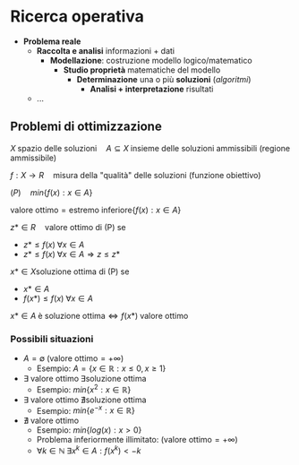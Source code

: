# Ricerca operativa
- **Problema reale**
    - **Raccolta e analisi** informazioni + dati
        - **Modellazione**: costruzione modello logico/matematico
            - **Studio proprietà** matematiche del modello
                - **Determinazione** una o più **soluzioni** (*algoritmi*)
                    - **Analisi + interpretazione** risultati
    - ...

## Problemi di ottimizzazione

$X \; \text{spazio delle soluzioni} \quad A \subseteq X \; \text{insieme delle soluzioni ammissibili (regione ammissibile)}$

$f:X \rightarrow R \quad \text{misura della "qualità" delle soluzioni (funzione obiettivo)}$

$(P) \quad min\{f(x):x \in A\}$

$\text{valore ottimo}=\text{estremo inferiore}\{f(x):x \in A\}$

$z*\in R \quad \text{valore ottimo di (P) se}$

- $z* \leq f(x) \; \forall x \in A$
- $z* \leq f(x) \; \forall x \in A \Rightarrow z \leq z*$

$x* \in X \text{soluzione ottima di (P) se}$

- $x* \in A$
- $f(x*) \leq f(x) \; \forall x \in A$

$x* \in A \; \text{è soluzione ottima} \iff f(x*) \; \text{valore ottimo}$

### Possibili situazioni

- $A= \emptyset \; \text{(valore ottimo} = +\infty)$
    - Esempio: $A=\{x \in \mathbb{R}: x \leq 0, x \geq 1\}$
- $\exists \; \text{valore ottimo} \; \exists \text{soluzione ottima}$
    - Esempio: $min\{x^2: x \in \mathbb{R}\}$
- $\exists \; \text{valore ottimo} \; \nexists \text{soluzione ottima}$
    - Esempio: $min\{e^{-x}: x \in \mathbb{R}\}$
- $\nexists \; \text{valore ottimo}$
    - Esempio: $min\{log(x): x > 0\}$
    - Problema inferiormente illimitato: $\text{(valore ottimo} = +\infty)$
    - $\forall k \in \mathbb{N} \; \exists x^k \in A : f(x^k) < -k$